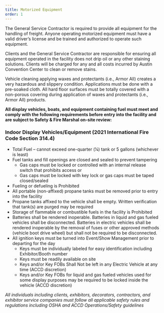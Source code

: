 ```yaml
---
title: Motorized Equipment
order: 1
---
```


The General Service Contractor is required to provide all equipment for the handling of freight. Anyone operating motorized equipment must have a valid driver’s license and be trained and authorized to operate such equipment.

Clients and the General Service Contractor are responsible for ensuring all equipment operated in the facility does not drip oil or any other staining solutions. Clients will be charged for any and all costs incurred by Austin Convention Center to clean or remove stains.

Vehicle cleaning applying waxes and protectants (i.e., Armor All) creates a very hazardous and slippery condition. Applications must be done with a pre-soaked cloth. All hard floor surfaces must be totally covered with a non-porous covering during application of waxes and protectants (i.e., Armor All) products.

**All display vehicles, boats, and equipment containing fuel must meet and comply with the following requirements before entry into the facility and are subject to Safety & Fire Marshal on-site review:**

### Indoor Display Vehicles/Equipment (2021 International Fire Code Section 314.4)

- Total Fuel – cannot exceed one-quarter (1⁄4) tank or 5 gallons (whichever is least)
- Fuel tanks and fill openings are closed and sealed to prevent tampering
  - Gas caps must be locked or controlled with an internal release switch that prohibits access or
  - Gas caps must be locked with key lock or gas caps must be taped closed/sealed
- Fueling or defueling is Prohibited
- All portable (non-affixed) propane tanks must be removed prior to entry into the facility
- Propane tanks affixed to the vehicle shall be empty. Written verification that tank(s) are purged may be required
- Storage of flammable or combustible fuels in the facility is Prohibited
- Batteries shall be rendered inoperable. Batteries in liquid and gas fueled vehicles shall be disconnected. Batteries in
electric vehicles shall be rendered inoperable by the removal of fuses or other approved methods (vehicle boot drive
wheel) but shall not be required to be disconnected.
- All ignition keys must be turned into Event/Show Management prior to departing for the day
  - Keys must be individually labeled for easy identification including Exhibitor/Booth number
  - Keys must be readily available on site
  - Keys and/or Key FOBs Shall Not be left in any Electric Vehicle at any time (ACCD discretion)
  - Keys and/or Key FOBs for liquid and gas fueled vehicles used for some display purposes may be required to be
locked inside the vehicle (ACCD discretion)

_All individuals including clients, exhibitors, decorators, contractors, and exhibitor service companies must follow all applicable safety rules and regulations including OSHA and ACCD Operations/Safety guidelines_
